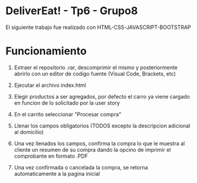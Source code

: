 # DeliverEat! - Tp6 - Grupo8

El siguiente trabajo fue realizado con HTML-CSS-JAVASCRIPT-BOOTSTRAP

# Funcionamiento
1) Extraer el repositorio .rar, descomprimir el mismo y posteriormente abrirlo con un editor de codigo fuente (Visual Code, Brackets, etc)

2) Ejecutar el archivo index.html

3) Elegir productos a ser agregados, por defecto el carro ya viene cargado en funcion de lo solicitado por la user story

4) En el carrito seleccionar "Procesar compra"

5) Llenar los campos obligatorios (TODOS excepto la descripcion adicional al domicilio)

6) Una vez llenados los campos, confirma la compra lo que le muestra al cliente un resumen de su compra dando la opcino de imprimir el comprobante en formato .PDF

7) Una vez confirmada o cancelada la compra, se retorna automaticamente a la pagina inicial
